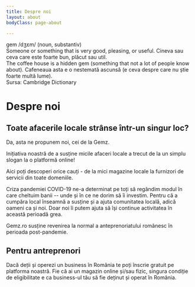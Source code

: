 ```yaml
---
title: Despre noi
layout: about
bodyClass: page-about

---
```

<div class="dictionary">
<div class="holes">
    <div class="hole"></div>
    <div class="hole"></div>
    <div class="hole"></div>
</div>
<span class="word">gem</span>
<span class="pronounciation">/dʒɛm/</span>
<span class="type">(noun, substantiv)</span>
<div class="definition">
<span>Someone or something that is very good, pleasing, or useful.</span>
<span>Cineva sau ceva care este foarte bun, plăcut sau util.</span>
</div>
<div class="example">
<span>The coffee house is a hidden gem (something that not a lot of people know about).</span>
<span>Cafeneaua asta e o nestemată ascunsă (e ceva despre care nu știe foarte multă lume).</span>
</div>
<span class="source">Sursa: Cambridge Dictionary</span>
</div>

# Despre noi

## Toate afacerile locale strânse într-un singur loc? 
Da, asta ne propunem noi, cei de la Gemz.


Inițiativa noastră de a susține micile afaceri locale a trecut de la un simplu slogan la o platformă online!

Aici poți descoperi orice cauți - de la mici magazine locale la furnizori de servicii din toate domeniile.

Criza pandemiei COVID-19 ne-a determinat pe toți să regândim modul în care cheltuim banii -- unde și în ce ne dorim să îi investim. Pentru că a cumpăra local înseamnă a susține și a ajuta comunitatea locală, adică oameni ca și noi. Doar noi îi putem ajuta să își continue activitatea în această perioadă grea.

Gemz.ro susține revenirea la normal a anteprenoriatului românesc în perioada post-pandemie.

## Pentru antreprenori

Dacă deții și operezi un business în România te poți înscrie gratuit pe platforma noastră. Fie că ai un magazin online și/sau fizic, singura condiție de eligibilitate e ca business-ul tău să fie deținut și operat în România.